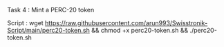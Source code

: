 Task 4 : Mint a PERC-20 token

Script : wget https://raw.githubusercontent.com/arun993/Swisstronik-Script/main/perc20-token.sh && chmod +x perc20-token.sh && ./perc20-token.sh
